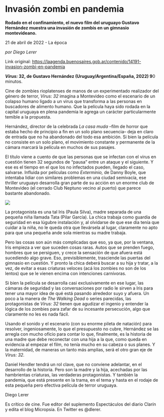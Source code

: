 # Invasión zombi en pandemia

**Rodado en el confinamiento, el nuevo film del uruguayo Gustavo Hernández muestra una invasión de zombis en un gimnasio montevideano.**

21 de abril de 2022 - La época

_por Diego Lerer_

Link original: https://laagenda.buenosaires.gob.ar/contenido/14191-invasion-zombi-en-pandemia



*****Virus:*** 32, de Gustavo Hernández (Uruguay/Argentina/España, 2022) 9**0 minutos.




Cine de zombies rioplatenses de manos de un experimentado realizador del género de terror, *Virus: 32* imagina a Montevideo como el escenario de un colapso humano ligado a un virus que transforma a las personas en buscadores de alimento humano. Que la película haya sido rodada en la capital uruguaya en plena pandemia le agrega un carácter particularmente temible a la propuesta.




Hernández, director de la celebrada *La casa muda* –film de horror que estaba hecho de principio a fin en un solo plano secuencia– deja en claro de entrada que no ha abandonado del todo esa ambición. Si bien la película no consiste en un solo plano, el movimiento constante y permanente de la cámara marcará la película en muchos de sus pasajes.




El título viene a cuento de que las personas que se infectan con el virus en cuestión tienen 32 segundos de “pausa” entre un ataque y el siguiente. Y ese es el tiempo en el que los no infectados pueden, llegado el caso, salvarse. Influida por películas como *Exterminio,* de Danny Boyle, que intentaba lidiar con similares problemas en una ciudad semivacía, ese thriller uruguayo desarrolla gran parte de su acción en un enorme club de Montevideo (el cerrado Club Neptuno vecino al puerto) que parece bastante abandonado.




![](https://cdn.feater.me/files/images/209203/3f77aeb3-72ff-48e5-ae8b-0a51e0a02c0b.jpg)




La protagonista es una tal Iris (Paula Silva), madre separada de una pequeña niña llamada Tata (Pilar García). La chica trabaja como guardia de seguridad en esa lúgubre instalación y, al olvidarse de que ese día tenía que cuidar a la niña, no le queda otra que llevársela al lugar, claramente no apto para que una pequeña ande sola mientras su madre trabaja.




Pero las cosas son aún más complicadas que eso, ya que, por la ventana, Iris empieza a ver que suceden cosas raras. Autos que se prenden fuego, hombres que se persiguen, y crece la sensación de que afuera está sucediendo algo grave. Eso, previsiblemente, trasciende las puertas del gimnasio en cuestión. Y pronto la chica deberá buscar a su hija y tratar, a la vez, de evitar a esas criaturas veloces (acá los zombies no son de los lentos) que se le vienen encima con intenciones carnívoras.




Si bien la película se desarrolla casi exclusivamente en ese lugar, las cámaras de seguridad y las conversaciones por radio le sirven a Iris para tener una mayor idea de qué está pasando alrededor suyo y afuera. Un poco a la manera de *The Walking Dead* o series parecidas, las protagonistas de *Virus: 32* tienen que agudizar el ingenio y entender la lógica de los zombies para zafar de su incesante persecución, algo que claramente no les es nada fácil.




Usando el sonido y el escenario (con su enorme pileta de natación) para resolver, ingeniosamente, lo que el presupuesto no cubre, Hernández se las arregla con mucho oficio para contar lo que, finalmente, es la historia de una madre que debe reconectar con una hija a la que, como queda en evidencia al empezar el film, no tenía mucho en su cabeza o sus planes. Y la maternidad, de maneras un tanto más amplias, será el otro gran eje de *Virus: 32.*




Daniel Hendler tendrá un rol clave, que no conviene adelantar, en el desarrollo de la historia. Pero son la madre y la hija, acechadas por las hambrientas criaturas, las verdaderas protagonistas. Y también la pandemia, que está presente en la trama, en el tema y hasta en el rodaje de esta pequeña pero efectiva película de terror uruguaya.




Diego Lerer




Es crítico de cine. Fue editor del suplemento Espectáculos del diario Clarín y edita el blog Micropsia. En Twitter es @dlerer.



